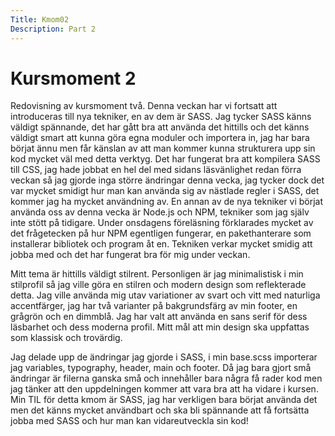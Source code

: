 ```yaml
---
Title: Kmom02
Description: Part 2
---
```


Kursmoment 2
==================

Redovisning av kursmoment två. Denna veckan har vi fortsatt att introduceras till nya tekniker, en av dem är SASS. Jag tycker SASS känns väldigt spännande, det har gått bra att använda det hittills och det känns väldigt smart att kunna göra egna moduler och importera in, jag har bara börjat ännu men får känslan av att man kommer kunna strukturera upp sin kod mycket väl med detta verktyg. 
Det har fungerat bra att kompilera SASS till CSS, jag hade jobbat en hel del med sidans läsvänlighet redan förra veckan så jag gjorde inga större ändringar denna vecka, jag tycker dock det var mycket smidigt hur man kan använda sig av nästlade regler i SASS, det kommer jag ha mycket användning av. 
En annan av de nya tekniker vi börjat använda oss av denna vecka är Node.js och NPM, tekniker som jag själv inte stött på tidigare. Under onsdagens föreläsning förklarades mycket av det frågetecken på hur NPM egentligen fungerar, en pakethanterare som installerar bibliotek och program åt en. Tekniken verkar mycket smidig att jobba med och det har fungerat bra för mig under veckan. 

Mitt tema är hittills väldigt stilrent. Personligen är jag minimalistisk i min stilprofil så jag ville göra en stilren och modern design som reflekterade detta. Jag ville använda mig utav variationer av svart och vitt med naturliga accentfärger, jag har två varianter på bakgrundsfärg av min footer, en grågrön och en dimmblå. Jag har valt att använda en sans serif för dess läsbarhet och dess moderna profil. Mitt mål att min design ska uppfattas som klassisk och trovärdig.

Jag delade upp de ändringar jag gjorde i SASS, i min base.scss importerar jag variables, typography, header, main och footer. Då jag bara gjort små ändringar är filerna ganska små och innehåller bara några få rader kod men jag tänker att den uppdelningen kommer att vara bra att ha vidare i kursen. Min TIL för detta kmom är SASS, jag har verkligen bara börjat använda det men det känns mycket användbart och ska bli spännande att få fortsätta jobba med SASS och hur man kan vidareutveckla sin kod! 
